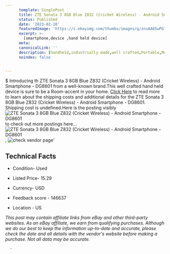 ```yaml
---
      template: SinglePost
      title: ZTE Sonata 3 8GB Blue Z832 (Cricket Wireless) - Android Smartphone - DG8601
      status: Published
      date: '2023-02-10'
      featuredImage: 'https://i.ebayimg.com/thumbs/images/g/znsAAOSwPGljF6D4/s-l225.jpg'
      excerpt: >-
        [smartphone,device ,hand held device]
      meta:
      canonicalLink: ''
      description: [handheld,industrially made,well crafted,Portable,Mobile,Compact,Convenient,Lightweight,Maneuverable,Man-portable,Miniature,Carriable,Hand-held,Light,Holdable,Transportable,Mobile device,Pocket-sized,On-the-go,Wireless,Cordless,Compact size,Convenient size, smartphone,device ,hand held device]
      noindex: false
      

---
```

$
      Introducing th ZTE Sonata 3 8GB Blue Z832 (Cricket Wireless) - Android Smartphone - DG8601 from a well-known brand.This well crafted hand held device is sure to be a Room-accent in your home. [Click Here](https://www.ebay.com/itm/304621264141?hash=item46ecd79d0d%3Ag%3AznsAAOSwPGljF6D4&mkevt=1&mkcid=1&mkrid=711-53200-19255-0&campid=%253CePNCampaignId%253E&customid=%253CreferenceId%253E&toolid=10049) to read more to learn about the shipping costs and additional details for the ZTE Sonata 3 8GB Blue Z832 (Cricket Wireless) - Android Smartphone - DG8601. Shipping cost is undefined.Here is the posting visibly ![ZTE Sonata 3 8GB Blue Z832 (Cricket Wireless) - Android Smartphone - DG8601](https://i.ebayimg.com/thumbs/images/g/znsAAOSwPGljF6D4/s-l225.jpg) to check out more postings here... ![ZTE Sonata 3 8GB Blue Z832 (Cricket Wireless) - Android Smartphone - DG8601](https://i.ebayimg.com/images/g/znsAAOSwPGljF6D4/s-l1600.jpg), ![check vendor page](https://origin-galleryplus.ebayimg.com/ws/web/304621264141_2_0_1/225x225.jpg,https://origin-galleryplus.ebayimg.com/ws/web/304621264141_3_0_1/225x225.jpg,https://origin-galleryplus.ebayimg.com/ws/web/304621264141_4_0_1/225x225.jpg,https://origin-galleryplus.ebayimg.com/ws/web/304621264141_5_0_1/225x225.jpg,https://origin-galleryplus.ebayimg.com/ws/web/304621264141_6_0_1/225x225.jpg)'

      

 ## Technical Facts 



     
      

 - Condition- Used 


      

 - Listed Price- 15.29 


      

 - Currency- USD 


      

 - Feedback score - 146637 


      

 - Location - US 


      
      

 *_This post may contain affiliate links from eBay and other third-party websites. As an eBay affiliate, we earn from qualifying purchases. Although we do our best to keep the information up-to-date and accurate, please check the date and all details with the vendor's website before making a purchase. Not all data may be accurate._*




      -
